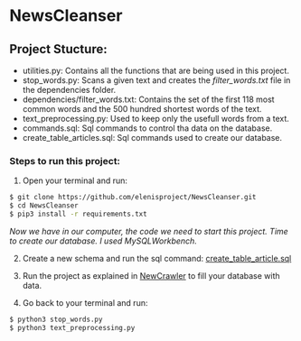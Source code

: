 # NewsCleanser

## Project Stucture:
  - utilities.py: Contains all the functions that are being used in this project.
  - stop_words.py: Scans a given text and creates the *filter_words.txt* file in the dependencies folder.
  - dependencies/filter_words.txt: Contains the set of the first 118 most common words and the 500 hundred shortest words of the text.
  - text_preprocessing.py: Used to keep only the usefull words from a text.
  - commands.sql: Sql commands to control tha data on the database.
  - create_table_articles.sql: Sql commands used to create our database.
  
### Steps to run this project:

1. Open your terminal and run:

```bash
$ git clone https://github.com/elenisproject/NewsCleanser.git
$ cd NewsCleanser
$ pip3 install -r requirements.txt

```
*Now we have in our computer, the code we need to start this project. Time to create our database. I used MySQLWorkbench.* 

2. Create a new schema and run the sql command:
[create_table_article.sql](Database_Configuration/create_table_articles.sql)

3. Run the project as explained in
[NewCrawler](https://github.com/elenisproject/NewsCrawler.git)
to fill your database with data.

4. Go back to your terminal and run:
```bash
$ python3 stop_words.py     
$ python3 text_preprocessing.py
```
